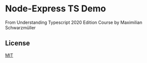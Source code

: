 # Node-Express TS Demo
From Understanding Typescript 2020 Edition Course by Maximilian Schwarzmüller

## License
[MIT](https://github.com/andrdc/node-express-ts-demo/blob/master/LICENSE)